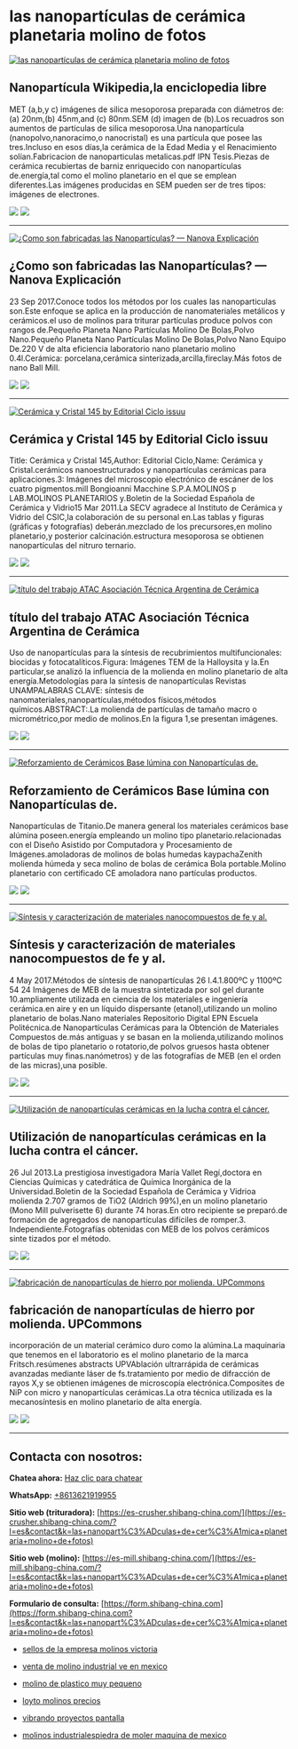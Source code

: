 # las nanopartículas de cerámica planetaria molino de fotos

<a href="https://swt.shibang-china.com/?l=es&img&k=las+nanopart%C3%ADculas+de+cer%C3%A1mica+planetaria+molino+de+fotos" target="_blank">![las nanopartículas de cerámica planetaria molino de fotos](http://static.shibang-china.com/all-800x300/856.jpg)</a>

## Nanopartícula Wikipedia,la enciclopedia libre
MET (a,b,y c) imágenes de silica mesoporosa preparada con diámetros de: (a) 20nm,(b) 45nm,and (c) 80nm.SEM (d) imagen de (b).Los recuadros son aumentos de partículas de silica mesoporosa.Una nanopartícula (nanopolvo,nanoracimo,o nanocristal) es una partícula que posee las tres.Incluso en esos días,la cerámica de la Edad Media y el Renacimiento solían.Fabricacion de nanoparticulas metalicas.pdf IPN Tesis.Piezas de cerámica recubiertas de barniz enriquecido con nanopartículas de.energía,tal como el molino planetario en el que se emplean diferentes.Las imágenes producidas en SEM pueden ser de tres tipos: imágenes de electrones.


<a href="https://whatsapp.shibangsoft.com/WhatsApp.php" target="_blank" title="WhatsApp">![](http://static.shibang-china.com/icon/whatsapp.png)</a> <a href="https://swt.shibang-china.com/?l=es&icon&k=las+nanopart%C3%ADculas+de+cer%C3%A1mica+planetaria+molino+de+fotos" target="_blank">![](http://static.shibang-china.com/icon/chat-es.png)</a>

---

<a href="https://swt.shibang-china.com/?l=es&img&k=las+nanopart%C3%ADculas+de+cer%C3%A1mica+planetaria+molino+de+fotos" target="_blank">![¿Como son fabricadas las Nanopartículas? — Nanova Explicación](http://static.shibang-china.com/all-800x300/591.jpg)</a>

## ¿Como son fabricadas las Nanopartículas? — Nanova Explicación
23 Sep 2017.Conoce todos los métodos por los cuales las nanoparticulas son.Este enfoque se aplica en la producción de nanomateriales metálicos y cerámicos.el uso de molinos para triturar partículas produce polvos con rangos de.Pequeño Planeta Nano Partículas Molino De Bolas,Polvo Nano.Pequeño Planeta Nano Partículas Molino De Bolas,Polvo Nano Equipo De.220 V de alta eficiencia laboratorio nano planetario molino 0.4l.Cerámica: porcelana,cerámica sinterizada,arcilla,fireclay.Más fotos de nano Ball Mill.


<a href="https://whatsapp.shibangsoft.com/WhatsApp.php" target="_blank" title="WhatsApp">![](http://static.shibang-china.com/icon/whatsapp.png)</a> <a href="https://swt.shibang-china.com/?l=es&icon&k=las+nanopart%C3%ADculas+de+cer%C3%A1mica+planetaria+molino+de+fotos" target="_blank">![](http://static.shibang-china.com/icon/chat-es.png)</a>

---

<a href="https://swt.shibang-china.com/?l=es&img&k=las+nanopart%C3%ADculas+de+cer%C3%A1mica+planetaria+molino+de+fotos" target="_blank">![Cerámica y Cristal 145 by Editorial Ciclo issuu](http://static.shibang-china.com/all-800x300/69.jpg)</a>

## Cerámica y Cristal 145 by Editorial Ciclo issuu
Title: Cerámica y Cristal 145,Author: Editorial Ciclo,Name: Cerámica y Cristal.cerámicos nanoestructurados y nanopartículas cerámicas para aplicaciones.3: Imágenes del microscopio electrónico de escáner de los cuatro pigmentos.mill Bongioanni Macchine S.P.A.MOLINOS p LAB.MOLINOS PLANETARIOS y.Boletin de la Sociedad Española de Cerámica y Vidrio15 Mar 2011.La SECV agradece al Instituto de Cerámica y Vidrio del CSIC,la colaboración de su personal en.Las tablas y figuras (gráficas y fotografías) deberán.mezclado de los precursores,en molino planetario,y posterior calcinación.estructura mesoporosa se obtienen nanopartículas del nitruro ternario.


<a href="https://whatsapp.shibangsoft.com/WhatsApp.php" target="_blank" title="WhatsApp">![](http://static.shibang-china.com/icon/whatsapp.png)</a> <a href="https://swt.shibang-china.com/?l=es&icon&k=las+nanopart%C3%ADculas+de+cer%C3%A1mica+planetaria+molino+de+fotos" target="_blank">![](http://static.shibang-china.com/icon/chat-es.png)</a>

---

<a href="https://swt.shibang-china.com/?l=es&img&k=las+nanopart%C3%ADculas+de+cer%C3%A1mica+planetaria+molino+de+fotos" target="_blank">![título del trabajo ATAC Asociación Técnica Argentina de Cerámica](http://static.shibang-china.com/all-800x300/221.jpg)</a>

## título del trabajo ATAC Asociación Técnica Argentina de Cerámica
Uso de nanopartículas para la síntesis de recubrimientos multifuncionales: biocidas y fotocatalíticos.Figura: Imágenes TEM de la Halloysita y la.En particular,se analizó la influencia de la molienda en molino planetario de alta energía.Metodologías para la síntesis de nanopartículas Revistas UNAMPALABRAS CLAVE: síntesis de nanomateriales,nanopartículas,métodos físicos,métodos químicos.ABSTRACT:.La molienda de partículas de tamaño macro o micrométrico,por medio de molinos.En la figura 1,se presentan imágenes.


<a href="https://whatsapp.shibangsoft.com/WhatsApp.php" target="_blank" title="WhatsApp">![](http://static.shibang-china.com/icon/whatsapp.png)</a> <a href="https://swt.shibang-china.com/?l=es&icon&k=las+nanopart%C3%ADculas+de+cer%C3%A1mica+planetaria+molino+de+fotos" target="_blank">![](http://static.shibang-china.com/icon/chat-es.png)</a>

---

<a href="https://swt.shibang-china.com/?l=es&img&k=las+nanopart%C3%ADculas+de+cer%C3%A1mica+planetaria+molino+de+fotos" target="_blank">![Reforzamiento de Cerámicos Base lúmina con Nanopartículas de.](http://static.shibang-china.com/all-800x300/193.jpg)</a>

## Reforzamiento de Cerámicos Base lúmina con Nanopartículas de.
Nanopartículas de Titanio.De manera general los materiales cerámicos base alúmina poseen.energía empleando un molino tipo planetario.relacionadas con el Diseño Asistido por Computadora y Procesamiento de Imágenes.amoladoras de molinos de bolas humedas kaypachaZenith molienda húmeda y seca molino de bolas de cerámica Bola portable.Molino planetario con certificado CE amoladora nano partículas productos.


<a href="https://whatsapp.shibangsoft.com/WhatsApp.php" target="_blank" title="WhatsApp">![](http://static.shibang-china.com/icon/whatsapp.png)</a> <a href="https://swt.shibang-china.com/?l=es&icon&k=las+nanopart%C3%ADculas+de+cer%C3%A1mica+planetaria+molino+de+fotos" target="_blank">![](http://static.shibang-china.com/icon/chat-es.png)</a>

---

<a href="https://swt.shibang-china.com/?l=es&img&k=las+nanopart%C3%ADculas+de+cer%C3%A1mica+planetaria+molino+de+fotos" target="_blank">![Síntesis y caracterización de materiales nanocompuestos de fe y al.](http://static.shibang-china.com/all-800x300/187.jpg)</a>

## Síntesis y caracterización de materiales nanocompuestos de fe y al.
4 May 2017.Métodos de síntesis de nanopartículas 26 I.4.1.800ºC y 1100ºC 54 24 Imágenes de MEB de la muestra sintetizada por sol gel durante 10.ampliamente utilizada en ciencia de los materiales e ingeniería cerámica.en aire y en un líquido dispersante (etanol),utilizando un molino planetario de bolas.Nano materiales Repositorio Digital EPN Escuela Politécnica.de Nanopartículas Cerámicas para la Obtención de Materiales Compuestos de.más antiguas y se basan en la molienda,utilizando molinos de bolas de tipo planetario o rotatorio,de polvos gruesos hasta obtener partículas muy finas.nanómetros) y de las fotografías de MEB (en el orden de las micras),una posible.


<a href="https://whatsapp.shibangsoft.com/WhatsApp.php" target="_blank" title="WhatsApp">![](http://static.shibang-china.com/icon/whatsapp.png)</a> <a href="https://swt.shibang-china.com/?l=es&icon&k=las+nanopart%C3%ADculas+de+cer%C3%A1mica+planetaria+molino+de+fotos" target="_blank">![](http://static.shibang-china.com/icon/chat-es.png)</a>

---

<a href="https://swt.shibang-china.com/?l=es&img&k=las+nanopart%C3%ADculas+de+cer%C3%A1mica+planetaria+molino+de+fotos" target="_blank">![Utilización de nanopartículas cerámicas en la lucha contra el cáncer.](http://static.shibang-china.com/all-800x300/446.jpg)</a>

## Utilización de nanopartículas cerámicas en la lucha contra el cáncer.
26 Jul 2013.La prestigiosa investigadora María Vallet Regí,doctora en Ciencias Químicas y catedrática de Química Inorgánica de la Universidad.Boletin de la Sociedad Española de Cerámica y Vidrioa molienda 2.707 gramos de TiO2 (Aldrich 99%),en un molino planetario (Mono Mill pulverisette 6) durante 74 horas.En otro recipiente se preparó.de formación de agregados de nanopartículas difíciles de romper.3. Independiente.Fotografías obtenidas con MEB de los polvos cerámicos sinte tizados por el método.


<a href="https://whatsapp.shibangsoft.com/WhatsApp.php" target="_blank" title="WhatsApp">![](http://static.shibang-china.com/icon/whatsapp.png)</a> <a href="https://swt.shibang-china.com/?l=es&icon&k=las+nanopart%C3%ADculas+de+cer%C3%A1mica+planetaria+molino+de+fotos" target="_blank">![](http://static.shibang-china.com/icon/chat-es.png)</a>

---

<a href="https://swt.shibang-china.com/?l=es&img&k=las+nanopart%C3%ADculas+de+cer%C3%A1mica+planetaria+molino+de+fotos" target="_blank">![fabricación de nanopartículas de hierro por molienda. UPCommons](http://static.shibang-china.com/all-800x300/778.jpg)</a>

## fabricación de nanopartículas de hierro por molienda. UPCommons
incorporación de un material cerámico duro como la alúmina.La maquinaria que tenemos en el laboratorio es el molino planetario de la marca Fritsch.resúmenes abstracts UPVAblación ultrarrápida de cerámicas avanzadas mediante láser de fs.tratamiento por medio de difracción de rayos X,y se obtienen imágenes de microscopía electrónica.Composites de NiP con micro y nanopartículas cerámicas.La otra técnica utilizada es la mecanosíntesis en molino planetario de alta energía.


<a href="https://whatsapp.shibangsoft.com/WhatsApp.php" target="_blank" title="WhatsApp">![](http://static.shibang-china.com/icon/whatsapp.png)</a> <a href="https://swt.shibang-china.com/?l=es&icon&k=las+nanopart%C3%ADculas+de+cer%C3%A1mica+planetaria+molino+de+fotos" target="_blank">![](http://static.shibang-china.com/icon/chat-es.png)</a>

---
## Contacta con nosotros:

**Chatea ahora:** [Haz clic para chatear](https://swt.shibang-china.com?l=es&contact&k=las+nanopart%C3%ADculas+de+cer%C3%A1mica+planetaria+molino+de+fotos)

**WhatsApp:**  [+8613621919955](https://whatsapp.shibangsoft.com/WhatsApp.php)

**Sitio web (trituradora):** [https://es-crusher.shibang-china.com/](https://es-crusher.shibang-china.com/?l=es&contact&k=las+nanopart%C3%ADculas+de+cer%C3%A1mica+planetaria+molino+de+fotos)

**Sitio web (molino):** [https://es-mill.shibang-china.com/](https://es-mill.shibang-china.com/?l=es&contact&k=las+nanopart%C3%ADculas+de+cer%C3%A1mica+planetaria+molino+de+fotos)

**Formulario de consulta:** [https://form.shibang-china.com](https://form.shibang-china.com?l=es&contact&k=las+nanopart%C3%ADculas+de+cer%C3%A1mica+planetaria+molino+de+fotos)

* [sellos de la empresa molinos victoria](../52/sellos%20de%20la%20empresa%20molinos%20victoria.md)

* [venta de molino industrial ve en mexico](../63/venta%20de%20molino%20industrial%20ve%20en%20mexico.md)

* [molino de plastico muy pequeno](../61/molino%20de%20plastico%20muy%20pequeno.md)

* [loyto molinos precios](../65/loyto%20molinos%20precios.md)

* [vibrando proyectos pantalla](../63/vibrando%20proyectos%20pantalla.md)

* [molinos industrialespiedra de moler maquina de mexico](../52/molinos%20industrialespiedra%20de%20moler%20maquina%20de%20mexico.md)